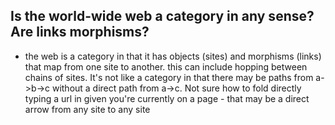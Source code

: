 ## Is the world-wide web a category in any sense?  Are links morphisms?
+ the web is a category in that it has objects (sites) and morphisms (links) that map from one site to another.  this can include hopping between chains of sites.  It's not like a category in that there may be paths from a->b->c without a direct path from a->c.  Not sure how to fold directly typing a url in given you're currently on a page - that may be a direct arrow from any site to any site
